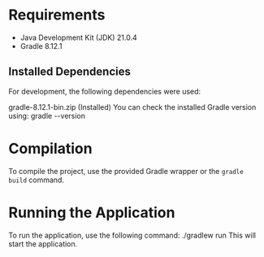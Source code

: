 # Requirements
* Java Development Kit (JDK) 21.0.4
* Gradle 8.12.1

## Installed Dependencies
For development, the following dependencies were used:

gradle-8.12.1-bin.zip (Installed)
You can check the installed Gradle version using:
gradle --version

# Compilation
To compile the project, use the provided Gradle wrapper or the `gradle build` command.

# Running the Application
To run the application, use the following command:
./gradlew run
This will start the application.
